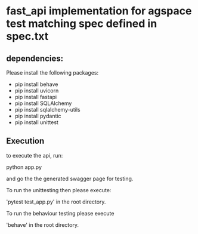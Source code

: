 # fast_api implementation for agspace test matching spec defined in spec.txt

## dependencies:

Please install the following packages:


- pip install behave
- pip install uvicorn
- pip install fastapi
- pip install SQLAlchemy
- pip install sqlalchemy-utils 
- pip install pydantic
- pip install unittest

## Execution

to execute the api, run:

python app.py

and go the the generated swagger page for testing.


To run the unittesting then please execute:

'pytest test_app.py' in the root directory.


To run the behaviour testing please execute

'behave' in the root directory.



